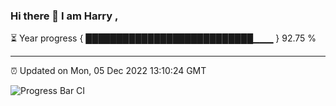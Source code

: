 ### Hi there 👋 I am Harry , 

⏳ Year progress { ███████████████████████████▁▁▁ } 92.75 %

---

⏰ Updated on Mon, 05 Dec 2022 13:10:24 GMT

![Progress Bar CI](https://github.com/duykhang68/duykhang68/workflows/Progress%20Bar%20CI/badge.svg)
